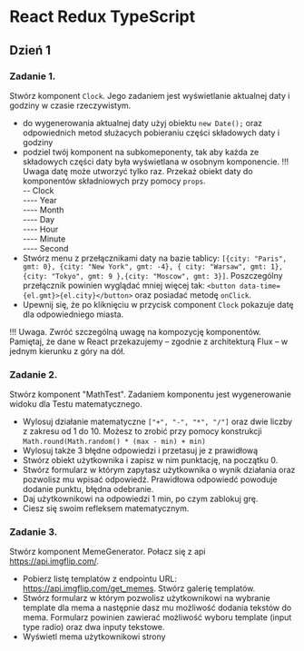 # React Redux TypeScript

## Dzień 1
### Zadanie 1.

Stwórz komponent `Clock`. Jego zadaniem jest wyświetlanie aktualnej daty i godziny w czasie rzeczywistym.
- do wygenerowania aktualnej daty użyj obiektu ``` new Date(); ``` oraz odpowiednich metod służacych pobieraniu części składowych daty i godziny
- podziel twój komponent na subkomeponenty, tak aby każda ze składowych części daty była wyświetlana w osobnym komponencie. !!! Uwaga datę może utworzyć tylko raz. Przekaż obiekt daty do komponentów składniowych przy pomocy ```props```.</br>
-- Clock </br>
---- Year </br>
---- Month </br>
---- Day </br>
---- Hour </br>
---- Minute </br>
---- Second </br>
- Stwórz menu z przełącznikami daty na bazie tablicy: `[{city: "Paris", gmt: 0}, {city: "New York", gmt: -4}, { city: "Warsaw", gmt: 1}, {city: "Tokyo", gmt: 9 },{city: "Moscow", gmt: 3}]`. Poszczególny przełącznik powinien wyglądać mniej więcej tak: `<button data-time={el.gmt}>{el.city}</button>` oraz posiadać metodę `onClick`.
- Upewnij się, że po kliknięciu w przycisk component `Clock` pokazuje datę dla odpowiedniego miasta.

!!! Uwaga. Zwróć szczególną uwagę na kompozycję komponentów. Pamiętaj, że dane w React przekazujemy – zgodnie z architekturą Flux – w jednym kierunku z góry na dół.

### Zadanie 2.
Stwórz komponent "MathTest". Zadaniem komponentu jest wygenerowanie widoku dla Testu matematycznego.
- Wylosuj działanie matematyczne `["+", "-", "*", "/"]` oraz dwie liczby z zakresu od 1 do 10. Możesz to zrobić przy pomocy konstrukcji `Math.round(Math.random() * (max - min) + min)`
- Wylosuj także 3 błędne odpowiedzi i przetasuj je z prawidłową
- Stwórz obiekt użytkownika i zapisz w nim punktację, na początku 0.
- Stwórz formularz w którym zapytasz użytkownika o wynik działania oraz pozwolisz mu wpisać odpowiedź. Prawidłowa odpowiedć powoduje dodanie punktu, błędna odebranie.
- Daj użytkownikowi na odpowiedzi 1 min, po czym zablokuj grę.
- Ciesz się swoim refleksem matematycznym.

### Zadanie 3.
Stwórz komponent MemeGenerator. Połacz się z api https://api.imgflip.com/.
- Pobierz listę templatów z endpointu URL: https://api.imgflip.com/get_memes. Stwórz galerię templatów.
- Stwórz formularz w którym pozwolisz użytkownikowi na wybranie template dla mema a następnie dasz mu możliwość dodania tekstów do mema. Formularz powinien zawierać możliwość wyboru template (input type radio) oraz dwa inputy tekstowe.
- Wyświetl mema użytkownikowi strony
